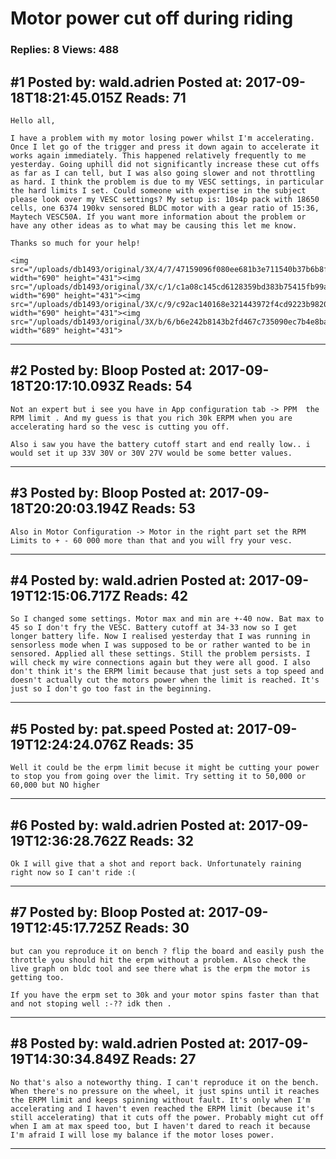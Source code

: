 # Motor power cut off during riding

### Replies: 8 Views: 488

## \#1 Posted by: wald.adrien Posted at: 2017-09-18T18:21:45.015Z Reads: 71

```
Hello all,

I have a problem with my motor losing power whilst I'm accelerating. Once I let go of the trigger and press it down again to accelerate it works again immediately. This happened relatively frequently to me yesterday. Going uphill did not significantly increase these cut offs as far as I can tell, but I was also going slower and not throttling as hard. I think the problem is due to my VESC settings, in particular the hard limits I set. Could someone with expertise in the subject please look over my VESC settings? My setup is: 10s4p pack with 18650 cells, one 6374 190kv sensored BLDC motor with a gear ratio of 15:36, Maytech VESC50A. If you want more information about the problem or have any other ideas as to what may be causing this let me know.

Thanks so much for your help!

<img src="/uploads/db1493/original/3X/4/7/47159096f080ee681b3e711540b37b6b8f38f74c.png" width="690" height="431"><img src="/uploads/db1493/original/3X/c/1/c1a08c145cd6128359bd383b75415fb99a3fb5f9.png" width="690" height="431"><img src="/uploads/db1493/original/3X/c/9/c92ac140168e321443972f4cd9223b982053828e.png" width="690" height="431"><img src="/uploads/db1493/original/3X/b/6/b6e242b8143b2fd467c735090ec7b4e8baf68510.png" width="689" height="431">
```

---
## \#2 Posted by: Bloop Posted at: 2017-09-18T20:17:10.093Z Reads: 54

```
Not an expert but i see you have in App configuration tab -> PPM  the RPM limit . And my guess is that you rich 30k ERPM when you are accelerating hard so the vesc is cutting you off.

Also i saw you have the battery cutoff start and end really low.. i would set it up 33V 30V or 30V 27V would be some better values.
```

---
## \#3 Posted by: Bloop Posted at: 2017-09-18T20:20:03.194Z Reads: 53

```
Also in Motor Configuration -> Motor in the right part set the RPM Limits to + - 60 000 more than that and you will fry your vesc.
```

---
## \#4 Posted by: wald.adrien Posted at: 2017-09-19T12:15:06.717Z Reads: 42

```
So I changed some settings. Motor max and min are +-40 now. Bat max to 45 so I don't fry the VESC. Battery cutoff at 34-33 now so I get longer battery life. Now I realised yesterday that I was running in sensorless mode when I was supposed to be or rather wanted to be in sensored. Applied all these settings. Still the problem persists. I will check my wire connections again but they were all good. I also don't think it's the ERPM limit because that just sets a top speed and doesn't actually cut the motors power when the limit is reached. It's just so I don't go too fast in the beginning.
```

---
## \#5 Posted by: pat.speed Posted at: 2017-09-19T12:24:24.076Z Reads: 35

```
Well it could be the erpm limit becuse it might be cutting your power to stop you from going over the limit. Try setting it to 50,000 or 60,000 but NO higher
```

---
## \#6 Posted by: wald.adrien Posted at: 2017-09-19T12:36:28.762Z Reads: 32

```
Ok I will give that a shot and report back. Unfortunately raining right now so I can't ride :(
```

---
## \#7 Posted by: Bloop Posted at: 2017-09-19T12:45:17.725Z Reads: 30

```
but can you reproduce it on bench ? flip the board and easily push the throttle you should hit the erpm without a problem. Also check the live graph on bldc tool and see there what is the erpm the motor is getting too. 

If you have the erpm set to 30k and your motor spins faster than that and not stoping well :-?? idk then .
```

---
## \#8 Posted by: wald.adrien Posted at: 2017-09-19T14:30:34.849Z Reads: 27

```
No that's also a noteworthy thing. I can't reproduce it on the bench. When there's no pressure on the wheel, it just spins until it reaches the ERPM limit and keeps spinning without fault. It's only when I'm accelerating and I haven't even reached the ERPM limit (because it's still accelerating) that it cuts off the power. Probably might cut off when I am at max speed too, but I haven't dared to reach it because I'm afraid I will lose my balance if the motor loses power.
```

---
